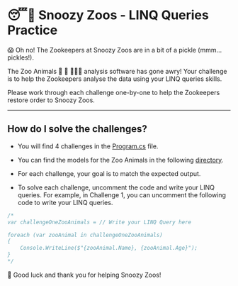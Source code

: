 # 😴🦁 Snoozy Zoos - LINQ Queries Practice

😱 Oh no! The Zookeepers at Snoozy Zoos are in a bit of a pickle (mmm…pickles!).

The Zoo Animals 🦁 🐸 🐼🐯🦥 analysis software has gone awry! Your challenge is to help the Zookeepers analyse the data using your LINQ queries skills.

Please work through each challenge one-by-one to help the Zookeepers restore order to Snoozy Zoos.

---

## How do I solve the challenges?

- You will find 4 challenges in the [Program.cs](./SnoozyZoos/Program.cs) file.

- You can find the models for the Zoo Animals in the following [directory](./SnoozyZoos/Models/).

- For each challenge, your goal is to match the expected output.

- To solve each challenge, uncomment the code and write your LINQ queries. For example, in Challenge 1, you can uncomment the following code to write your LINQ queries.

```csharp
/*
var challengeOneZooAnimals = // Write your LINQ Query here

foreach (var zooAnimal in challengeOneZooAnimals)
{
    Console.WriteLine($"{zooAnimal.Name}, {zooAnimal.Age}");
}
*/
```
🦁 Good luck and thank you for helping Snoozy Zoos!

